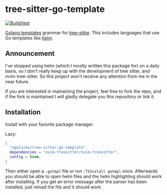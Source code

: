 # tree-sitter-go-template

[![Build/test](https://github.com/ngalaiko/tree-sitter-go-template/actions/workflows/ci.yaml/badge.svg)](https://github.com/ngalaiko/tree-sitter-go-template/actions/workflows/ci.yaml)

[Golang templates][] grammar for [tree-sitter][].
This includes languages that use Go templates like [helm][].

[tree-sitter]: https://github.com/tree-sitter/tree-sitter
[Golang templates]: https://golang.org/pkg/text/template/

## Announcement

I've stopped using helm (which I mostly written this package for) on a daily
basis, so I don't really keep up with the development of tree sitter, and
nvim-tree-sitter. So this project won't receive any attention from me in the
near future.

If you are interested in mainaining the project, feel free to fork the repo, and
if the fork is maintained I will gladly delegate you this repository or link it.

## Installation

Install with your favorite package manager.

Lazy:

```lua
{
  "ngalaiko/tree-sitter-go-template",
  dependencies = "nvim-treesitter/nvim-treesitter",
  config = true,
}
```

Then either open a `.gotmpl` file or run `:TSInstall gotmpl` once. Afterwards
you should be able to open helm files and the helm highlighting should work
after installing. If you get an error message after the parser has been
installed, just reload the file and it should work.

[nvim-treesitter]: https://github.com/nvim-treesitter/nvim-treesitter
[helm]: https://helm.sh
